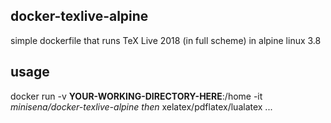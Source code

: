 ## docker-texlive-alpine

simple dockerfile that runs TeX Live 2018 (in full scheme) in alpine linux 3.8

## usage

docker run -v **YOUR-WORKING-DIRECTORY-HERE**:/home -it *minisena/docker-texlive-alpine*
*then* xelatex/pdflatex/lualatex ...